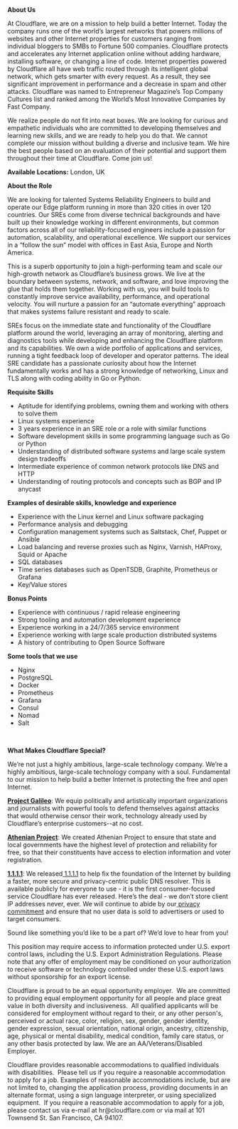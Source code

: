 <div class="content-intro">
	<div><strong>About Us</strong></div>
	<div>
		<p>At Cloudflare, we are on a mission to help build a better Internet. Today the company runs one of the world’s largest networks that powers millions of websites and other Internet properties for customers ranging from individual bloggers to SMBs to Fortune 500 companies. Cloudflare protects and accelerates any Internet application online without adding hardware, installing software, or changing a line of code. Internet properties powered by Cloudflare all have web traffic routed through its intelligent global network, which gets smarter with every request. As a result, they see significant improvement in performance and a decrease in spam and other attacks. Cloudflare was named to Entrepreneur Magazine’s Top Company Cultures list and ranked among the World’s Most Innovative Companies by Fast Company.&nbsp;</p>
		<p><span style="font-weight: 400;">We realize people do not fit into neat boxes. We are looking for curious and empathetic individuals who are committed to developing themselves and learning new skills, and we are ready to help you do that. We cannot complete our mission without building a diverse and inclusive team. We hire the best people based on an evaluation of their potential and support them throughout their time at Cloudflare. Come join us!&nbsp;</span></p>
	</div>
</div>
<p><strong>Available Locations:</strong> London, UK</p>
<p><strong>About the Role</strong></p>
<p>We are looking for talented Systems Reliability Engineers to build and operate our Edge platform running in more than 320 cities in over 120 countries. Our SREs come from diverse technical backgrounds and have built up their knowledge working in different environments, but common factors across all of our reliability-focused engineers include a passion for automation, scalability, and operational excellence. We support our services in a “follow the sun” model with offices in East Asia, Europe and North America.</p>
<p>This is a superb opportunity to join a high-performing team and scale our high-growth network as Cloudflare’s business grows. We live at the boundary between systems, network, and software, and love improving the glue that holds them together. Working with us, you will build tools to constantly improve service availability, performance, and operational velocity. You will nurture a passion for an “automate everything” approach that makes systems failure resistant and ready to scale.</p>
<p>SREs focus on the immediate state and functionality of the Cloudflare platform around the world, leveraging an array of monitoring, alerting and diagnostics tools while developing and enhancing the Cloudflare platform and its capabilities. We own a wide portfolio of applications and services, running a tight feedback loop of developer and operator patterns. The ideal SRE candidate has a passionate curiosity about how the Internet fundamentally works and has a strong knowledge of networking, Linux and TLS along with coding ability in Go or Python.</p>
<p><strong>Requisite Skills</strong></p>
<ul>
	<li>Aptitude for identifying problems, owning them and working with others to solve them</li>
	<li>Linux systems experience</li>
	<li>3 years experience in an SRE role or a role with similar functions</li>
	<li>Software development skills in some programming language such as Go or Python</li>
	<li>Understanding of distributed software systems and large scale system design tradeoffs</li>
	<li>Intermediate experience of common network protocols like DNS and HTTP</li>
	<li>Understanding of routing protocols and concepts such as BGP and IP anycast&nbsp;</li>
</ul>
<p><strong>Examples of desirable skills, knowledge and experience</strong></p>
<ul>
	<li>Experience with the Linux kernel and Linux software packaging</li>
	<li>Performance analysis and debugging</li>
	<li>Configuration management systems such as Saltstack, Chef, Puppet or Ansible</li>
	<li>Load balancing and reverse proxies such as Nginx, Varnish, HAProxy, Squid or Apache</li>
	<li>SQL databases</li>
	<li>Time series databases such as OpenTSDB, Graphite, Prometheus or Grafana</li>
	<li>Key/Value stores</li>
</ul>
<p><strong>Bonus Points</strong></p>
<ul>
	<li>Experience with continuous / rapid release engineering</li>
	<li>Strong tooling and automation development experience</li>
	<li>Experience working in a 24/7/365 service environment</li>
	<li>Experience working with large scale production distributed systems</li>
	<li>A history of contributing to Open Source Software</li>
</ul>
<p><strong>Some tools that we use</strong></p>
<ul>
	<li>Nginx</li>
	<li>PostgreSQL</li>
	<li>Docker</li>
	<li>Prometheus</li>
	<li>Grafana</li>
	<li>Consul</li>
	<li>Nomad</li>
	<li>Salt</li>
</ul>
<p>&nbsp;</p>
<div class="content-conclusion">
	<p><strong>What Makes Cloudflare Special?</strong></p>
	<p><span style="font-weight: 400;">We’re not just a highly ambitious, large-scale technology company. We’re a highly ambitious, large-scale technology company with a soul. Fundamental to our mission to help build a better Internet is protecting the free and open Internet.</span></p>
	<p><a href="https://blog.cloudflare.com/protecting-free-expression-online/"><strong>Project Galileo</strong></a><span style="font-weight: 400;">: We equip politically and artistically important organizations and journalists with powerful tools to defend themselves against attacks that would otherwise censor their work, technology already used by Cloudflare’s enterprise customers--at no cost.</span></p>
	<p><strong><a href="https://www.cloudflare.com/athenian/">Athenian Project</a></strong><span style="font-weight: 400;">: We created Athenian Project to ensure that state and local governments have the highest level of protection and reliability for free, so that their constituents have access to election information and voter registration.</span></p>
	<p><a href="https://1.1.1.1/"><strong>1.1.1.1</strong></a><span style="font-weight: 400;">: We released</span><a href="https://1.1.1.1/"> <span style="font-weight: 400;">1.1.1.1</span></a><span style="font-weight: 400;"> to help fix the foundation of the Internet by building a faster, more secure and privacy-centric public DNS resolver. This is available publicly for everyone to use - it is the first consumer-focused service Cloudflare has ever released. Here’s the deal - we don’t store client IP addresses never, ever. We will continue to abide by our</span><a href="https://developers.cloudflare.com/1.1.1.1/privacy/public-dns-resolver"> privacy commitment</a><span style="font-weight: 400;"> and ensure that no user data is sold to advertisers or used to target consumers.</span></p>
	<p><span style="font-weight: 400;">Sound like something you’d like to be a part of? We’d love to hear from you!</span></p>
	<p><span style="font-weight: 400;">This position may require access to information protected under U.S. export control laws, including the U.S. Export Administration Regulations. Please note that any offer of employment may be conditioned on your authorization to receive software or technology controlled under these U.S. export laws without sponsorship for an export license.</span></p>
	<p><span style="font-weight: 400;">Cloudflare is proud to be an equal opportunity employer. &nbsp;We are committed to providing equal employment opportunity for all people and place great value in both diversity and inclusiveness. &nbsp;All qualified applicants will be considered for employment without regard to their, or any other person's, perceived or actual</span> <span style="font-weight: 400;">race, color, religion, sex, gender, gender identity, gender expression, sexual orientation, national origin, ancestry, citizenship, age, physical or mental disability, medical condition, family care status, or any other basis protected by law. </span><span style="font-weight: 400;">We are an AA/Veterans/Disabled Employer.</span></p>
	<p><span style="font-weight: 400;">Cloudflare provides reasonable accommodations to qualified individuals with disabilities. &nbsp;Please tell us if you require a reasonable accommodation to apply for a job. Examples of reasonable accommodations include, but are not limited to, changing the application process, providing documents in an alternate format, using a sign language interpreter, or using specialized equipment. &nbsp;If you require a reasonable accommodation to apply for a job, please contact us via e-mail at </span><span style="font-weight: 400;">hr@cloudflare.com</span><span style="font-weight: 400;"> or via mail at 101 Townsend St. San Francisco, CA 94107.</span></p>
</div>